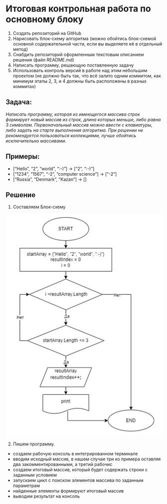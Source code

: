 # Итоговая контрольная работа по основному блоку

1. Создать репозиторий на GitHub
2. Нарисовать блок-схему алгоритма (можно обойтись блок-схемой основной содержательной части, если вы выделяете её в отдельный метод)
3. Снабдить репозиторий оформленным текстовым описанием решения (файл README.md)
4. Написать программу, решающую поставленную задачу
5. Использовать контроль версий в работе над этим небольшим проектом (не должно быть так, что всё залито одним коммитом, как минимум этапы 2, 3, и 4 должны быть расположены в разных коммитах)

## Задача: 
_Написать программу, которая из имеющегося массива строк формирует новый массив из строк, длина которых меньше, либо равна 3 символам. Первоначальный массив можно ввести с клавиатуры, либо задать на старте выполнения алгоритма. При решении не рекомендуется пользоваться коллекциями, лучше обойтись исключительно массивами._

## Примеры:
+ [“Hello”, “2”, “world”, “:-)”] → [“2”, “:-)”]
+ [“1234”, “1567”, “-2”, “computer science”] → [“-2”]
+ [“Russia”, “Denmark”, “Kazan”] → []

## Решение
1. Составляем Блок-схему

![blockchart](blockchart.JPG)

2. Пишем программу. 
+ создаем рабочую консоль в интегрированном терминале
+ вводим исходный массив, в нашем случае три из примера оставляя два закомментированными, а третий рабочис
+ создаем итоговый массив, который будет содержать строки с заданным условием
+ запускаем цикл с поиском элементов массива по заданным параметрам
+ найденные элементы формируют итоговый массив
+ выводим результат на консоль
